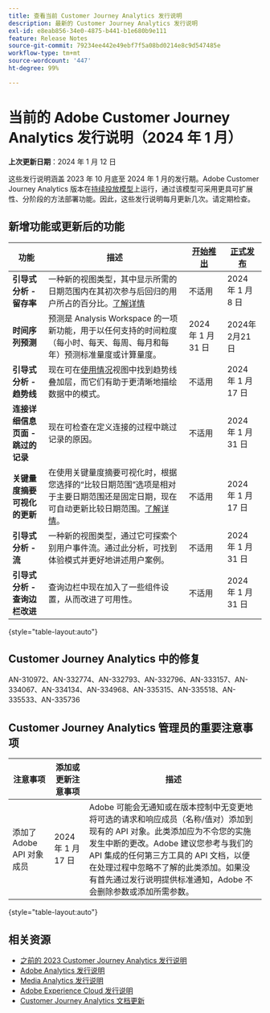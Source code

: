 ```yaml
---
title: 查看当前 Customer Journey Analytics 发行说明
description: 最新的 Customer Journey Analytics 发行说明
exl-id: e8eab856-34e0-4875-b441-b1e680b9e111
feature: Release Notes
source-git-commit: 79234ee442e49ebf7f5a08bd0214e8c9d547485e
workflow-type: tm+mt
source-wordcount: '447'
ht-degree: 99%

---
```


# 当前的 Adobe Customer Journey Analytics 发行说明（2024 年 1 月）

**上次更新日期**：2024 年 1 月 12 日

这些发行说明涵盖 2023 年 10 月底至 2024 年 1 月的发行期。Adobe Customer Journey Analytics 版本在[持续投放模型](releases.md)上运行，通过该模型可采用更具可扩展性、分阶段的方法部署功能。因此，这些发行说明每月更新几次。请定期检查。

## 新增功能或更新后的功能

| 功能 | 描述 | [开始推出](releases.md) | [正式发布](releases.md) |
| ----------- | ---------- | ------- | ---- |
| **引导式分析 - 留存率** | 一种新的视图类型，其中显示所需的日期范围内在其初次参与后回归的用户所占的百分比。[了解详情](../guided-analysis/types/retention-rates.md) | 不适用 | 2024 年 1 月 8 日 |
| **时间序列预测** | 预测是 Analysis Workspace 的一项新功能，用于以任何支持的时间粒度（每小时、每天、每周、每月和每年）预测标准量度或计算量度。 | 2024 年 1 月 31 日 | 2024年2月21日 |
| **引导式分析 - 趋势线** | 现在可在[使用情况](/help/guided-analysis/types/usage.md)视图中找到趋势线叠加层，而它们有助于更清晰地描绘数据中的模式。 | 不适用 | 2024 年 1 月 17 日 |
| **连接详细信息页面 - 跳过的记录** | 现在可检查在定义连接的过程中跳过记录的原因。 | 不适用 | 2024 年 1 月 31 日 |
| **关键量度摘要可视化的更新** | 在使用关键量度摘要可视化时，根据您选择的“比较日期范围”选项是相对于主要日期范围还是固定日期，现在可自动更新比较日期范围。[了解详情](/help/analysis-workspace/visualizations/key-metric.md)。 | 不适用 | 2024 年 1 月 17 日 |
| **引导式分析 - 流** | 一种新的视图类型，通过它可探索个别用户事件流。通过此分析，可找到体验模式并更好地讲述用户案例。 | 不适用 | 2024 年 1 月 31 日 |
| **引导式分析 - 查询边栏改进** | 查询边栏中现在加入了一些组件设置，从而改进了可用性。 | 不适用 | 2024 年 1 月 31 日 |

{style="table-layout:auto"}

## Customer Journey Analytics 中的修复

AN-310972、AN-332774、AN-332793、AN-332796、AN-333157、AN-334067、AN-334134、AN-334968、AN-335315、AN-335518、AN-335533、AN-335736

## Customer Journey Analytics 管理员的重要注意事项

| 注意事项 | 添加或更新注意事项 | 描述 |
| --- | --- | --- |
| 添加了 Adobe API 对象成员 | 2024 年 1 月 17 日 | Adobe 可能会无通知或在版本控制中无变更地将可选的请求和响应成员（名称/值对）添加到现有的 API 对象。此类添加应为不令您的实施发生中断的更改。Adobe 建议您参考与我们的 API 集成的任何第三方工具的 API 文档，以便在处理过程中忽略不了解的此类添加。如果没有首先通过发行说明提供标准通知，Adobe 不会删除参数或添加所需参数。 |

{style="table-layout:auto"}

## 相关资源

* [之前的 2023 Customer Journey Analytics 发行说明](/help/release-notes/2023.md)
* [Adobe Analytics 发行说明](https://experienceleague.adobe.com/docs/analytics/release-notes/latest.html?lang=zh-Hans)
* [Media Analytics 发行说明](https://experienceleague.adobe.com/docs/media-analytics/using/additional-resources/release-notes.html?lang=zh-Hans)
* [Adobe Experience Cloud 发行说明](https://experienceleague.adobe.com/docs/release-notes/experience-cloud/current.html?lang=zh-Hans)
* [Customer Journey Analytics 文档更新](/help/release-notes/doc-changes.md)

